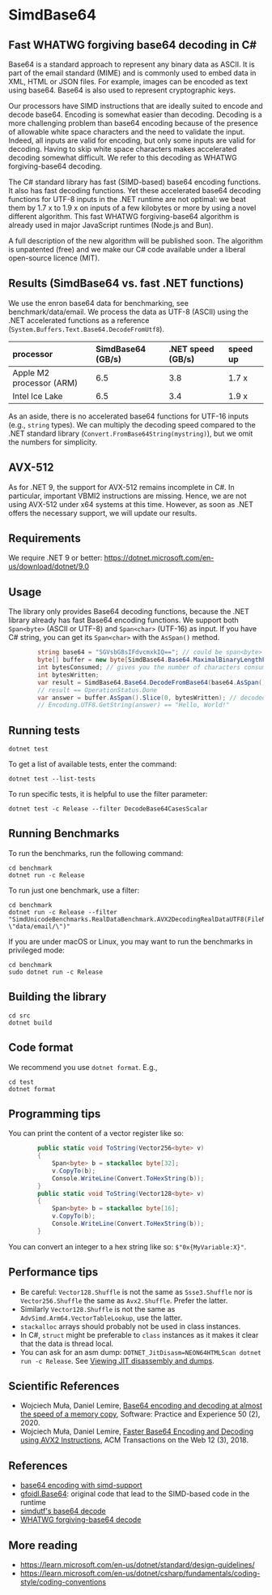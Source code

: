 # SimdBase64
## Fast WHATWG forgiving base64 decoding in C#

Base64 is a standard approach to represent any binary data as ASCII. It is part of the email
standard (MIME) and is commonly used to embed data in XML, HTML or JSON files. For example,
images can be encoded as text using base64. Base64 is also used to represent cryptographic keys.

Our processors have SIMD instructions that are ideally suited to encode and decode base64.
Encoding is somewhat easier than decoding. Decoding is a more challenging problem than base64 encoding because
of the presence of allowable white space characters and the need to validate the input. Indeed, all
inputs are valid for encoding, but only some inputs are valid for decoding. Having to skip white space 
characters makes accelerated decoding somewhat difficult. We refer to this decoding as WHATWG forgiving-base64 decoding.

The C# standard library has fast (SIMD-based) base64 encoding functions. It also has fast decoding
functions. Yet these accelerated base64 decoding functions for UTF-8 inputs in the .NET runtime are not optimal: 
we beat them by 1.7 x to 1.9 x on inputs of a few kilobytes or more by using a novel different algorithm.
This fast WHATWG forgiving-base64 algorithm is already used in major JavaScript runtimes (Node.js and Bun).

A full description of the new algorithm will be published soon. The algorithm is unpatented (free) and we make our
C# code available under a liberal open-source licence (MIT).


## Results (SimdBase64 vs. fast .NET functions)

We use the enron base64 data for benchmarking, see benchmark/data/email.
We process the data as UTF-8 (ASCII) using the .NET accelerated functions
as a reference (`System.Buffers.Text.Base64.DecodeFromUtf8`).


| processor       | SimdBase64 (GB/s) | .NET speed (GB/s) | speed up |
|:----------------|:------------------------|:-------------------|:-------------------|
| Apple M2 processor (ARM)   | 6.5                      | 3.8               | 1.7 x |
| Intel Ice Lake   | 6.5                      | 3.4              | 1.9 x |


As an aside, there is no accelerated base64 functions for UTF-16 inputs (e.g., `string` types). 
We can multiply the decoding speed compared to the .NET standard library (`Convert.FromBase64String(mystring)`),
but we omit the numbers for simplicity.

## AVX-512

As for .NET 9, the support for AVX-512 remains incomplete in C#. In particular, important
VBMI2 instructions are missing. Hence, we are not using AVX-512 under x64 systems at this time.
However, as soon as .NET offers the necessary support, we will update our results.

## Requirements

We require .NET 9 or better: https://dotnet.microsoft.com/en-us/download/dotnet/9.0

## Usage

The library only provides Base64 decoding functions, because the .NET library already has
fast Base64 encoding functions. We support both `Span<byte>` (ASCII or UTF-8) and
`Span<char>` (UTF-16) as input. If you have C# string, you can get its `Span<char>` with
the `AsSpan()` method.

```c#
        string base64 = "SGVsbG8sIFdvcmxkIQ=="; // could be span<byte> in UTF-8 as well
        byte[] buffer = new byte[SimdBase64.Base64.MaximalBinaryLengthFromBase64(base64.AsSpan())];
        int bytesConsumed; // gives you the number of characters consumed
        int bytesWritten;
        var result = SimdBase64.Base64.DecodeFromBase64(base64.AsSpan(), buffer, out bytesConsumed, out bytesWritten, false); // false is for regular base64, true for base64url
        // result == OperationStatus.Done
        var answer = buffer.AsSpan().Slice(0, bytesWritten); // decoded result
        // Encoding.UTF8.GetString(answer) == "Hello, World!"
```

## Running tests

```
dotnet test
```

To get a list of available tests, enter the command:

```
dotnet test --list-tests
```

To run specific tests, it is helpful to use the filter parameter:

```
dotnet test -c Release --filter DecodeBase64CasesScalar
```

## Running Benchmarks

To run the benchmarks, run the following command:
```
cd benchmark
dotnet run -c Release
```

To run just one benchmark, use a filter:

```
cd benchmark
dotnet run -c Release --filter "SimdUnicodeBenchmarks.RealDataBenchmark.AVX2DecodingRealDataUTF8(FileName: \"data/email/\")"
```

If you are under macOS or Linux, you may want to run the benchmarks in privileged mode:

```
cd benchmark
sudo dotnet run -c Release
```

## Building the library

```
cd src
dotnet build
```

## Code format

We recommend you use `dotnet format`. E.g.,

```
cd test
dotnet format
```

## Programming tips

You can print the content of a vector register like so:

```C#
        public static void ToString(Vector256<byte> v)
        {
            Span<byte> b = stackalloc byte[32];
            v.CopyTo(b);
            Console.WriteLine(Convert.ToHexString(b));
        }
        public static void ToString(Vector128<byte> v)
        {
            Span<byte> b = stackalloc byte[16];
            v.CopyTo(b);
            Console.WriteLine(Convert.ToHexString(b));
        }
```

You can convert an integer to a hex string like so: `$"0x{MyVariable:X}"`.

## Performance tips

- Be careful: `Vector128.Shuffle` is not the same as `Ssse3.Shuffle` nor is  `Vector256.Shuffle` the same as `Avx2.Shuffle`. Prefer the latter.
- Similarly `Vector128.Shuffle` is not the same as `AdvSimd.Arm64.VectorTableLookup`, use the latter.
- `stackalloc` arrays should probably not be used in class instances.
- In C#, `struct` might be preferable to `class` instances as it makes it clear that the data is thread local.
- You can ask for an asm dump: `DOTNET_JitDisasm=NEON64HTMLScan dotnet run -c Release`.  See [Viewing JIT disassembly and dumps](https://github.com/dotnet/runtime/blob/main/docs/design/coreclr/jit/viewing-jit-dumps.md).

## Scientific References

- Wojciech Muła, Daniel Lemire, [Base64 encoding and decoding at almost the speed of a memory copy](https://arxiv.org/abs/1910.05109), Software: Practice and Experience 50 (2), 2020.
- Wojciech Muła, Daniel Lemire, [Faster Base64 Encoding and Decoding using AVX2 Instructions](https://arxiv.org/abs/1704.00605), ACM Transactions on the Web 12 (3), 2018.

## References

- [base64 encoding with simd-support](https://github.com/dotnet/runtime/issues/27433)
- [gfoidl.Base64](https://github.com/gfoidl/Base64): original code that lead to the SIMD-based code in the runtime
- [simdutf's base64 decode](https://github.com/simdutf/simdutf/blob/74126531454de9b06388cb2de78b18edbfcfbe3d/src/westmere/sse_base64.cpp#L337)
- [WHATWG forgiving-base64 decode](https://infra.spec.whatwg.org/#forgiving-base64-decode)

## More reading 

- https://learn.microsoft.com/en-us/dotnet/standard/design-guidelines/
- https://learn.microsoft.com/en-us/dotnet/csharp/fundamentals/coding-style/coding-conventions
